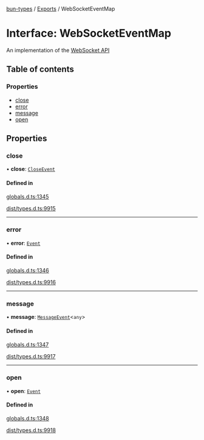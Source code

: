 [bun-types](../README.md) / [Exports](../modules.md) / WebSocketEventMap

# Interface: WebSocketEventMap

An implementation of the [WebSocket API](https://developer.mozilla.org/en-US/docs/Web/API/WebSocket)

## Table of contents

### Properties

- [close](WebSocketEventMap.md#close)
- [error](WebSocketEventMap.md#error)
- [message](WebSocketEventMap.md#message)
- [open](WebSocketEventMap.md#open)

## Properties

### close

• **close**: [`CloseEvent`](../modules.md#closeevent)

#### Defined in

[globals.d.ts:1345](https://github.com/valgaze/bun-types/blob/5e53f27/globals.d.ts#L1345)

[dist/types.d.ts:9915](https://github.com/valgaze/bun-types/blob/5e53f27/dist/types.d.ts#L9915)

___

### error

• **error**: [`Event`](../modules.md#event)

#### Defined in

[globals.d.ts:1346](https://github.com/valgaze/bun-types/blob/5e53f27/globals.d.ts#L1346)

[dist/types.d.ts:9916](https://github.com/valgaze/bun-types/blob/5e53f27/dist/types.d.ts#L9916)

___

### message

• **message**: [`MessageEvent`](../modules.md#messageevent)<`any`\>

#### Defined in

[globals.d.ts:1347](https://github.com/valgaze/bun-types/blob/5e53f27/globals.d.ts#L1347)

[dist/types.d.ts:9917](https://github.com/valgaze/bun-types/blob/5e53f27/dist/types.d.ts#L9917)

___

### open

• **open**: [`Event`](../modules.md#event)

#### Defined in

[globals.d.ts:1348](https://github.com/valgaze/bun-types/blob/5e53f27/globals.d.ts#L1348)

[dist/types.d.ts:9918](https://github.com/valgaze/bun-types/blob/5e53f27/dist/types.d.ts#L9918)
